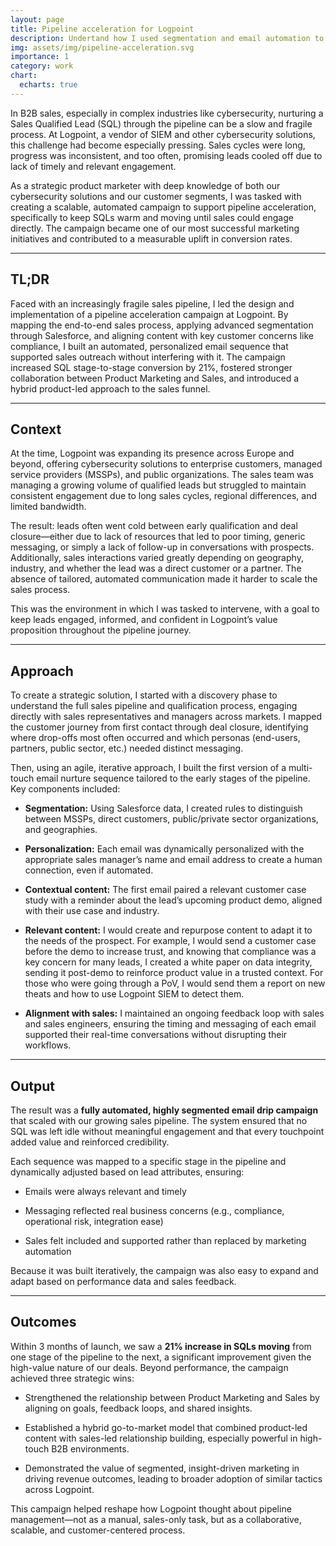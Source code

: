 ```yaml
---
layout: page
title: Pipeline acceleration for Logpoint
description: Undertand how I used segmentation and email automation to accelerate the sales pipeline and increase SQL stage-to-stage conversion by 21%. 
img: assets/img/pipeline-acceleration.svg
importance: 1
category: work
chart:
  echarts: true
---
```


In B2B sales, especially in complex industries like cybersecurity, nurturing a Sales Qualified Lead (SQL) through the pipeline can be a slow and fragile process. At Logpoint, a vendor of SIEM and other cybersecurity solutions, this challenge had become especially pressing. Sales cycles were long, progress was inconsistent, and too often, promising leads cooled off due to lack of timely and relevant engagement.

As a strategic product marketer with deep knowledge of both our cybersecurity solutions and our customer segments, I was tasked with creating a scalable, automated campaign to support pipeline acceleration, specifically to keep SQLs warm and moving until sales could engage directly. The campaign became one of our most successful marketing initiatives and contributed to a measurable uplift in conversion rates.

---

## TL;DR

Faced with an increasingly fragile sales pipeline, I led the design and implementation of a pipeline acceleration campaign at Logpoint. By mapping the end-to-end sales process, applying advanced segmentation through Salesforce, and aligning content with key customer concerns like compliance, I built an automated, personalized email sequence that supported sales outreach without interfering with it. The campaign increased SQL stage-to-stage conversion by 21%, fostered stronger collaboration between Product Marketing and Sales, and introduced a hybrid product-led approach to the sales funnel.

---

## Context

At the time, Logpoint was expanding its presence across Europe and beyond, offering cybersecurity solutions to enterprise customers, managed service providers (MSSPs), and public organizations. The sales team was managing a growing volume of qualified leads but struggled to maintain consistent engagement due to long sales cycles, regional differences, and limited bandwidth.

The result: leads often went cold between early qualification and deal closure—either due to lack of resources that led to poor timing, generic messaging, or simply a lack of follow-up in conversations with prospects. Additionally, sales interactions varied greatly depending on geography, industry, and whether the lead was a direct customer or a partner. The absence of tailored, automated communication made it harder to scale the sales process.

This was the environment in which I was tasked to intervene, with a goal to keep leads engaged, informed, and confident in Logpoint’s value proposition throughout the pipeline journey.

---

## Approach

To create a strategic solution, I started with a discovery phase to understand the full sales pipeline and qualification process, engaging directly with sales representatives and managers across markets. I mapped the customer journey from first contact through deal closure, identifying where drop-offs most often occurred and which personas (end-users, partners, public sector, etc.) needed distinct messaging.

Then, using an agile, iterative approach, I built the first version of a multi-touch email nurture sequence tailored to the early stages of the pipeline. Key components included:

- **Segmentation:** Using Salesforce data, I created rules to distinguish between MSSPs, direct customers, public/private sector organizations, and geographies.

- **Personalization:** Each email was dynamically personalized with the appropriate sales manager’s name and email address to create a human connection, even if automated.

- **Contextual content:** The first email paired a relevant customer case study with a reminder about the lead’s upcoming product demo, aligned with their use case and industry.

- **Relevant content:** I would create and repurpose content to adapt it to the needs of the prospect. For example, I would send a customer case before the demo to increase trust, and knowing that compliance was a key concern for many leads, I created a white paper on data integrity, sending it post-demo to reinforce product value in a trusted context. For those who were going through a PoV, I would send them a report on new theats and how to use Logpoint SIEM to detect them.

- **Alignment with sales:** I maintained an ongoing feedback loop with sales and sales engineers, ensuring the timing and messaging of each email supported their real-time conversations without disrupting their workflows.

---

## Output

The result was a **fully automated, highly segmented email drip campaign** that scaled with our growing sales pipeline. The system ensured that no SQL was left idle without meaningful engagement and that every touchpoint added value and reinforced credibility.

Each sequence was mapped to a specific stage in the pipeline and dynamically adjusted based on lead attributes, ensuring:

- Emails were always relevant and timely

- Messaging reflected real business concerns (e.g., compliance, operational risk, integration ease)

- Sales felt included and supported rather than replaced by marketing automation

Because it was built iteratively, the campaign was also easy to expand and adapt based on performance data and sales feedback.

---

## Outcomes

Within 3 months of launch, we saw a **21% increase in SQLs moving** from one stage of the pipeline to the next, a significant improvement given the high-value nature of our deals. Beyond performance, the campaign achieved three strategic wins:

- Strengthened the relationship between Product Marketing and Sales by aligning on goals, feedback loops, and shared insights.

- Established a hybrid go-to-market model that combined product-led content with sales-led relationship building, especially powerful in high-touch B2B environments.

- Demonstrated the value of segmented, insight-driven marketing in driving revenue outcomes, leading to broader adoption of similar tactics across Logpoint.

This campaign helped reshape how Logpoint thought about pipeline management—not as a manual, sales-only task, but as a collaborative, scalable, and customer-centered process.


